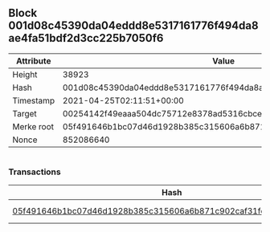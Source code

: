 ## Block 001d08c45390da04eddd8e5317161776f494da8ae4fa51bdf2d3cc225b7050f6

Attribute | Value
--- | ---
Height | 38923
Hash | 001d08c45390da04eddd8e5317161776f494da8ae4fa51bdf2d3cc225b7050f6
Timestamp | 2021-04-25T02:11:51+00:00
Target | 00254142f49eaaa504dc75712e8378ad5316cbcead634704b3734b6271167cc4
Merke root | 05f491646b1bc07d46d1928b385c315606a6b871c902caf31fce2222565ce755
Nonce | 852086640

```

```

### Transactions

Hash | Amount
--- | ---
[05f491646b1bc07d46d1928b385c315606a6b871c902caf31fce2222565ce755](05f491646b1bc07d46d1928b385c315606a6b871c902caf31fce2222565ce755.md) | 10.00000000 SKEPTI 
